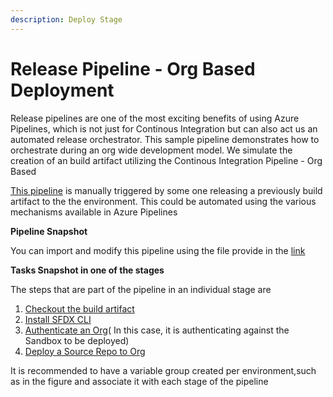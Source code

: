 ```yaml
---
description: Deploy Stage
---
```


# Release Pipeline - Org Based Deployment

Release pipelines are one of the most exciting benefits of using Azure Pipelines, which is not just for Continous Integration but can also act us an automated release orchestrator. This sample pipeline demonstrates how to orchestrate during an org wide development model. We simulate the creation of an build artifact utilizing the Continous Integration Pipeline - Org Based

[This pipeline](https://raw.githubusercontent.com/azlamsalam/sfpowerscripts/release/SamplePipelines/sfpowerscripts-sample-pipelines/ReleaseDefinitions/Org%20%20Deployment%20Pipeline%20using%20sfpowerscripts.json) is manually triggered by some one releasing a previously build artifact to the the environment. This could be automated using the various mechanisms available in Azure Pipelines

**Pipeline Snapshot**

You can import and modify this pipeline using the file provide in the [link](https://raw.githubusercontent.com/azlamsalam/sfpowerscripts/release/SamplePipelines/sfpowerscripts-sample-pipelines/ReleaseDefinitions/Source%20Package%20Deployment%20Pipeline%20using%20sfpowerscripts.json)

**Tasks Snapshot in one of the stages**

The steps that are part of the pipeline in an individual stage are

1. [Checkout the build artifact](../../task-specifications/deployment-tasks/checkout-a-build-artifact.md)
2. [Install SFDX CLI](../../task-specifications/utility-tasks/install-sfdx-cli-with-sfpowerkit.md)
3. [Authenticate an Org](../../task-specifications/authentication/authenticate-an-org.md)\( In this case, it is authenticating against the Sandbox to be deployed\)
4. [Deploy a Source Repo to Org](../../task-specifications/deployment-tasks/deploy-a-source-repo-to-org.md)

It is recommended to have a variable group created per environment,such as in the figure and associate it with each stage of the pipeline

